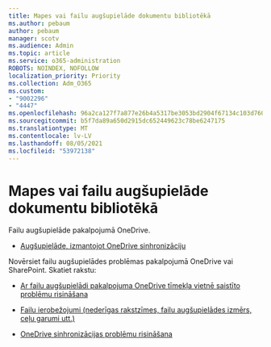 ```yaml
---
title: Mapes vai failu augšupielāde dokumentu bibliotēkā
ms.author: pebaum
author: pebaum
manager: scotv
ms.audience: Admin
ms.topic: article
ms.service: o365-administration
ROBOTS: NOINDEX, NOFOLLOW
localization_priority: Priority
ms.collection: Adm_O365
ms.custom:
- "9002296"
- "4447"
ms.openlocfilehash: 96a2ca127f7a877e26b4a5317be3053bd2904f67134c103d760823d73f3b5570
ms.sourcegitcommit: b5f7da89a650d2915dc652449623c78be6247175
ms.translationtype: MT
ms.contentlocale: lv-LV
ms.lasthandoff: 08/05/2021
ms.locfileid: "53972138"
---
```

# <a name="upload-a-folder-or-files-to-a-document-library"></a>Mapes vai failu augšupielāde dokumentu bibliotēkā

Failu augšupielāde pakalpojumā OneDrive.

- [Augšupielāde, izmantojot OneDrive sinhronizāciju](https://support.office.com/article/sync-files-with-onedrive-in-windows-615391c4-2bd3-4aae-a42a-858262e42a49)

Novērsiet failu augšupielādes problēmas pakalpojumā OneDrive vai SharePoint. Skatiet rakstu:

- [Ar failu augšupielādi pakalpojuma OneDrive tīmekļa vietnē saistīto problēmu risināšana](https://support.office.com/article/Fix-problems-uploading-files-on-the-OneDrive-website-9afcc4a0-e344-4bc9-9c9d-59d3e802247e)

- [Failu ierobežojumi (nederīgas rakstzīmes, failu augšupielādes izmērs, ceļu garumi utt.)](https://support.office.com/article/invalid-file-names-and-file-types-in-onedrive-onedrive-for-business-and-sharepoint-64883a5d-228e-48f5-b3d2-eb39e07630fa)

- [OneDrive sinhronizācijas problēmu risināšana](https://support.office.com/article/Fix-OneDrive-sync-problems-83ab0d8a-8400-45b0-8dcf-dc8aa8a6bcf8)
